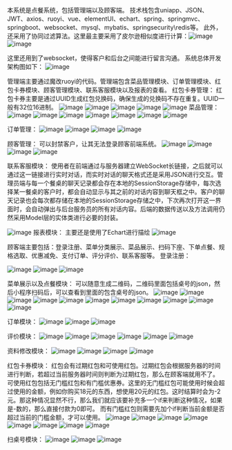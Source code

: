 本系统是点餐系统，包括管理端以及顾客端。
技术栈包含uniapp、JSON、JWT、axios、ruoyi、vue、elementUI、echart、spring、springmvc、springboot、websocket、mysql、mybatis、springsecurity\redis等。
此外，还采用了协同过滤算法。这里最主要采用了皮尔逊相似度进行计算：![image](https://github.com/user-attachments/assets/2f8bbe79-ab7f-4535-8fa4-41acb1e1c6f0)
![image](https://github.com/user-attachments/assets/ea03c5a0-5bc6-4bf5-93e2-f2f4e5f08eb4)

这里还用到了websocket，使得客户和后台之间能进行留言沟通。
系统总体开发架构图如下：
![image](https://github.com/user-attachments/assets/2cc84624-6b63-4c15-ba3e-5dc97caefb43)

管理端主要通过魔改ruoyi的代码。管理端包含菜品管理模块、订单管理模块、红包卡券模块、顾客管理模块、联系客服模块以及报表的查看。
红包卡券管理：
红包卡券主要是通过UUID生成红包兑换码，确保生成的兑换码不存在重复。UUID一般有32位16进制。
![image](https://github.com/user-attachments/assets/7b0d840e-3f6b-4b58-8686-58f2fe47736d)
![image](https://github.com/user-attachments/assets/3b132a58-ef09-4183-be7c-3f3a46091105)
![image](https://github.com/user-attachments/assets/99b59de4-ec99-4a53-844d-acaba2bb9e5c)
![image](https://github.com/user-attachments/assets/514a624e-e9ce-4e55-ba01-e42800636ea1)
![image](https://github.com/user-attachments/assets/9d5946a7-0f8d-4f3b-b835-3053a1f7559a)
菜品管理：
![image](https://github.com/user-attachments/assets/3a8d74e3-d209-4e36-a8aa-04a0d4ca355b)
![image](https://github.com/user-attachments/assets/a13764c3-5aa3-4442-a5aa-f1faebfb00db)
![image](https://github.com/user-attachments/assets/d579ddc5-67b0-477b-a8b7-e9e563f55354)
![image](https://github.com/user-attachments/assets/78bfb11b-4d27-45ae-b93e-5bc7727f15bd)
![image](https://github.com/user-attachments/assets/d1535b92-756b-4c51-adbf-33b94b69b202)
![image](https://github.com/user-attachments/assets/bc761a61-7f22-4b6b-bd29-4c216225568e)
![image](https://github.com/user-attachments/assets/6730c0e1-a74a-4cea-83ef-a2304cdd6977)

订单管理：
![image](https://github.com/user-attachments/assets/6f593656-f63e-479d-9a03-1722ac4a9019)
![image](https://github.com/user-attachments/assets/4979ab17-e771-4016-abde-0c76cab696b7)
![image](https://github.com/user-attachments/assets/70535b25-84fa-4e58-ae78-f5c0e744f109)
![image](https://github.com/user-attachments/assets/f1c2bcba-9df1-4fbe-89d1-8d9183d82e09)

顾客管理：
可以封禁客户，让其无法登录顾客前端系统。
![image](https://github.com/user-attachments/assets/b73c0a19-73a3-479e-938b-731ba827fee9)
![image](https://github.com/user-attachments/assets/9c8b1b56-5aa3-4ae6-adde-6c1c9b8e3ed5)
![image](https://github.com/user-attachments/assets/128ed404-769b-4b26-8814-ffd6aa1ed379)
![image](https://github.com/user-attachments/assets/68f6dbf0-f90e-4a5b-9af9-a982b58111de)

联系客服模块：
使用者在前端通过与服务器建立WebSocket长链接，之后就可以通过这一链接进行实时对话，而实时对话的聊天格式还是采用JSON进行交互。管理员端与每一个餐桌的聊天记录都会存在本地的SessionStorage存储中，每次选择某一餐桌的客户时，都会自动显示与其之前的对话内容到聊天框之中。客户的聊天记录也会每次都存储在本地的SessionStorage存储之中，下次再次打开这一界面时，会自动弹出与后台服务员的所有对话内容。后端的数据传送以及方法调用仍然采用Model层的实体类进行必要的封装。

![image](https://github.com/user-attachments/assets/cbb4836c-7a8f-450b-9a63-6b4e72b6fad1)
报表模块：
主要还是使用了Echart进行描绘
![image](https://github.com/user-attachments/assets/4a2f0ff4-bbc4-425e-ab6b-e95d2f55ee35)

顾客端主要包括：登录注册、菜单分类展示、菜品展示、扫码下座、下单点餐、规格选取、优惠减免、支付订单、评分评价、联系客服等。
登录注册：

![image](https://github.com/user-attachments/assets/6b8de02a-2ead-4a33-8b13-418f5be0e8d3)
![image](https://github.com/user-attachments/assets/238df64f-1063-4f40-b139-d1f3f075d4b4)
![image](https://github.com/user-attachments/assets/11f6cc4c-4db8-42e6-baf9-f39b86cdd25a)

菜单展示以及点餐模块：
可以随意生成二维码，二维码里面包括桌号的json，然后小程序扫码后，可以查看到里面的包含桌号的json。
![image](https://github.com/user-attachments/assets/b54dd361-bc96-417a-a6e8-a13ac95db47e)
![image](https://github.com/user-attachments/assets/a9d5c302-27cc-4e52-acc1-73b346540df0)
![image](https://github.com/user-attachments/assets/3afb3e64-8377-4e62-adc3-37db4add8ebe)
![image](https://github.com/user-attachments/assets/88182fe3-333b-4c56-a70a-66af5a1ed899)
![image](https://github.com/user-attachments/assets/16a738ee-22a7-407e-aa6c-969fe8253df5)
![image](https://github.com/user-attachments/assets/77f50c24-cba7-4928-bba1-8119e435a9a9)
![image](https://github.com/user-attachments/assets/03bd658f-5063-4b6e-9b45-aa1155af5545)
![image](https://github.com/user-attachments/assets/b00295e3-f2b7-40e9-b44b-c25cc01851df)
![image](https://github.com/user-attachments/assets/dd6f4d29-5133-4b00-8cc6-b7da75aa82c3)
![image](https://github.com/user-attachments/assets/8054e12c-236b-4de6-b7d9-d99e754e6da9)
![image](https://github.com/user-attachments/assets/d6363e63-5613-4a01-a7f8-03cc489cde24)

订单模块：
![image](https://github.com/user-attachments/assets/5b755957-4a12-4296-8276-54e827181ebe)
![image](https://github.com/user-attachments/assets/e9879ca7-77b6-40d6-92fc-53699e8ccc5b)
![image](https://github.com/user-attachments/assets/117e7c71-356e-42a2-9b23-9df2c0c8e045)

评价模块：
![image](https://github.com/user-attachments/assets/a447e2b9-0cee-44a9-8b86-e681d5906700)
![image](https://github.com/user-attachments/assets/2180c368-a083-41cf-be2c-4c077cc3154a)
![image](https://github.com/user-attachments/assets/205a7069-78f0-4df6-8f1e-96b7c89cc42e)
![image](https://github.com/user-attachments/assets/ccb2fb09-e5d3-45bb-9002-5e7e04a99940)
![image](https://github.com/user-attachments/assets/052c620d-e2d0-4df3-a837-58298f412610)
![image](https://github.com/user-attachments/assets/fa6793d9-cc52-4d25-99ad-0758b5ef613a)

资料修改模块：
![image](https://github.com/user-attachments/assets/ce8ed131-fc29-4f15-a549-d6a6ab46a00f)
![image](https://github.com/user-attachments/assets/e668587f-efbb-417e-b8f9-3c222682a490)
![image](https://github.com/user-attachments/assets/6f8b8e0e-c103-43a9-a72a-bca209da686d)
![image](https://github.com/user-attachments/assets/5ebbb859-bec7-4083-bfc3-df6659b90eb0)

红包卡券模块：
红包会有过期红包和可使用红包。过期红包会根据服务器的时间进行判断，若超过当前服务器时间则判断为过期红包，那么在顾客端就用不了。
可使用红包包括无门槛红包和有门槛优惠券。这里的无门槛红包可能使用时候会超过使用的金额，例如你购买18元的东西，想使用20元的红包。这时结算时会为-2元。那这种情况显然不行，那么我们就应该要补充多一个if来判断这种情况，如果是-数的，那么直接付款为0即可。
而有门槛红包则需要先加个if判断当前金额是否超过当前的门槛金额，才可以使用。
![image](https://github.com/user-attachments/assets/96180656-3602-49f9-9555-d41cf898cb21)
![image](https://github.com/user-attachments/assets/a0427724-134d-40d6-b00a-36867623a28b)
![image](https://github.com/user-attachments/assets/dfd0f29f-78c6-442c-9ff7-41d9f6f42417)
![image](https://github.com/user-attachments/assets/26fa12c7-f1aa-4fda-a680-a5af30e4ba41)
![image](https://github.com/user-attachments/assets/a0c2bda1-8a42-4f89-be71-09da98928396)
![image](https://github.com/user-attachments/assets/86ff755a-b61c-46cd-ad36-ca915ab02143)
![image](https://github.com/user-attachments/assets/f1fa916f-d57e-44f6-876d-d0aaab33830a)
![image](https://github.com/user-attachments/assets/abdc00bd-a821-4741-acb5-b02b774a76bb)

扫桌号模块：
![image](https://github.com/user-attachments/assets/6f81721b-22fd-47fe-8034-2b0f98a98dcb)
![image](https://github.com/user-attachments/assets/ebfd7b49-ac23-472e-9cc5-f3923e9d22b0)
![image](https://github.com/user-attachments/assets/abe239a8-ae60-4595-b47d-0a1ca55e0156)
